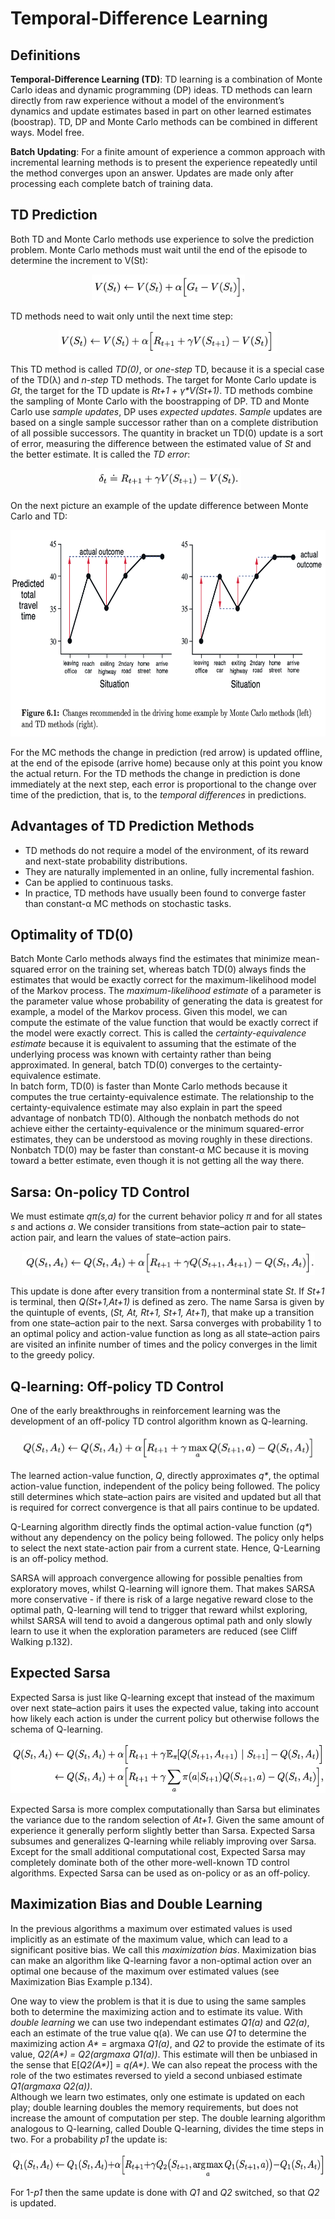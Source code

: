 # Temporal-Difference Learning

## Definitions

**Temporal-Difference Learning (TD)**: TD learning is a combination of Monte 
Carlo ideas and dynamic programming (DP) ideas. TD methods can learn directly 
from raw experience without a model of the environment’s dynamics and update 
estimates based in part on other learned estimates (boostrap). TD, DP and Monte
Carlo methods can be combined in different ways. Model free.

**Batch Updating**: For a finite amount of experience a common approach with 
incremental learning methods is to present the experience repeatedly until the
method converges upon an answer. Updates are made only after processing each 
complete batch of training data.

## TD Prediction

Both TD and Monte Carlo methods use experience to solve the prediction problem.
Monte Carlo methods must wait until the end of the episode to determine the 
increment to V(St):

<p align="center">
<img
src="https://github.com/vdouet/Reinforcement-Learning/blob/master/Reinforcement%20Learning%20Specialization%20-%20Alberta%20University%20/Images/vtMC.png"
alt="Update rule" title="Update rule" width="245" height="41" />
</p>

TD methods need to wait only until the next time step:

<p align="center">
<img
src="https://github.com/vdouet/Reinforcement-Learning/blob/master/Reinforcement%20Learning%20Specialization%20-%20Alberta%20University%20/Images/vtTD0.png"
alt="Update rule" title="Update rule" width="350" height="37" />
</p>

This TD method is called *TD(0)*, or *one-step* TD, because it is a special
case of the TD(λ) and *n-step* TD methods. The target for Monte Carlo update is
*Gt*, the target for the TD update is *Rt+1 + γ\*V(St+1)*. TD methods combine
the sampling of Monte Carlo with the boostrapping of DP. TD and Monte Carlo use
*sample updates*, DP uses *expected updates*. *Sample* updates are based on a 
single sample successor rather than on a complete distribution of all possible
successors.
The quantity in bracket un TD(0) update is a sort of error, measuring the 
difference between the estimated value of *St* and the better estimate. It is
called the *TD error*:

<p align="center">
<img
src="https://github.com/vdouet/Reinforcement-Learning/blob/master/Reinforcement%20Learning%20Specialization%20-%20Alberta%20University%20/Images/tderror.png"
alt="Update rule" title="Update rule" width="234" height="34" />
</p>

On the next picture an example of the update difference between Monte Carlo and
TD:

<p align="center">
<img
src="https://github.com/vdouet/Reinforcement-Learning/blob/master/Reinforcement%20Learning%20Specialization%20-%20Alberta%20University%20/Images/tdmcex.png"
alt="Update rule" title="Update rule" width="682" height="330" />
</p>

For the MC methods the change in prediction (red arrow) is updated offline, at
the end of the episode (arrive home) because only at this point you know the 
actual return. For the TD methods the change in prediction is done immediately
at the next step, each error is proportional to the change over time of the 
prediction, that is, to the *temporal differences* in predictions.

## Advantages of TD Prediction Methods

+ TD methods do not require a model of the environment, of its reward and 
next-state probability distributions.
+ They are naturally implemented in an online, fully incremental fashion.
+ Can be applied to continuous tasks.
+ In practice, TD methods have usually been found to converge faster than 
constant-α MC methods on stochastic tasks.

## Optimality of TD(0)

Batch Monte Carlo methods always find the estimates that minimize mean-squared 
error on the training set, whereas batch TD(0) always finds the estimates that 
would be exactly correct for the maximum-likelihood model of the Markov
process. The *maximum-likelihood estimate* of a parameter is the parameter 
value whose probability of generating the data is greatest for example, a model
of the Markov process. Given this model, we can compute the estimate of the 
value function that would be exactly correct if the model were exactly correct.
This is called the *certainty-equivalence estimate* because it is equivalent 
to assuming that the estimate of the underlying process was known with 
certainty rather than being approximated. In general, batch TD(0) converges to 
the certainty-equivalence estimate.  
In batch form, TD(0) is faster than Monte Carlo methods because it computes the
true certainty-equivalence estimate. The relationship to the 
certainty-equivalence estimate may also explain in part the speed advantage of
nonbatch TD(0). Although the nonbatch methods do not achieve either the 
certainty-equivalence or the minimum squared-error estimates, they can be 
understood as moving roughly in these directions. Nonbatch TD(0) may be faster 
than constant-α MC because it is moving toward a better estimate, even though 
it is not getting all the way there. 

## Sarsa: On-policy TD Control

We must estimate *qπ(s,a)* for the current behavior policy *π* and for all 
states *s* and actions *a*. We consider transitions from state–action pair to 
state–action pair, and learn the values of state–action pairs.

<p align="center">
<img
src="https://github.com/vdouet/Reinforcement-Learning/blob/master/Reinforcement%20Learning%20Specialization%20-%20Alberta%20University%20/Images/sarsaq.png"
alt="Update rule" title="Update rule" width=469" height="38" />
</p>

This update is done after every transition from a nonterminal state *St*. 
If *St+1* is terminal, then *Q(St+1,At+1)* is defined as zero. The name Sarsa
is given by the quintuple of events, (*St, At, Rt+1, St+1, At+1*), that make up
a transition from one state–action pair to the next. Sarsa converges with 
probability 1 to an optimal policy and action-value function as long as all 
state–action pairs are visited an infinite number of times and the policy 
converges in the limit to the greedy policy.

## Q-learning: Off-policy TD Control

One of the early breakthroughs in reinforcement learning was the development of
an off-policy TD control algorithm known as Q-learning.

<p align="center">
<img
src="https://github.com/vdouet/Reinforcement-Learning/blob/master/Reinforcement%20Learning%20Specialization%20-%20Alberta%20University%20/Images/qlearning.png"
alt="Update rule" title="Update rule" width=469" height="39" />
</p>

The learned action-value function, *Q*, directly approximates *q\**, the 
optimal action-value function, independent of the policy being followed. The 
policy still determines which state–action pairs are visited and updated but 
all that is required for correct convergence is that all pairs continue to be 
updated.

Q-Learning algorithm directly finds the optimal action-value function (*q\**) 
without any dependency on the policy being followed. The policy only helps to 
select the next state-action pair from a current state. Hence, Q-Learning is an
off-policy method.

SARSA will approach convergence allowing for possible penalties from 
exploratory moves, whilst Q-learning will ignore them. That makes SARSA more 
conservative - if there is risk of a large negative reward close to the optimal
path, Q-learning will tend to trigger that reward whilst exploring, whilst 
SARSA will tend to avoid a dangerous optimal path and only slowly learn to use
it when the exploration parameters are reduced (see Cliff Walking p.132).

## Expected Sarsa

Expected Sarsa is just like Q-learning except that instead of the maximum over 
next state–action pairs it uses the expected value, taking into account how 
likely each action is under the current policy but otherwise follows the schema
of Q-learning.

<p align="center">
<img
src="https://github.com/vdouet/Reinforcement-Learning/blob/master/Reinforcement%20Learning%20Specialization%20-%20Alberta%20University%20/Images/expectedsarsa.png"
alt="Update rule" title="Update rule" width=539" height="80" />
</p>

Expected Sarsa is more complex computationally than Sarsa but eliminates the
variance due to the random selection of *At+1*. Given the same amount of
experience it generally perform slightly better than Sarsa. Expected Sarsa 
subsumes and generalizes Q-learning while reliably improving over Sarsa. Except
for the small additional computational cost, Expected Sarsa may completely 
dominate both of the other more-well-known TD control algorithms. Expected
Sarsa can be used as on-policy or as an off-policy.

## Maximization Bias and Double Learning

In the previous algorithms a maximum over estimated values is used implicitly 
as an estimate of the maximum value, which can lead to a significant positive 
bias. We call this *maximization bias*. Maximization bias can make an algorithm
like Q-learning favor a non-optimal action over an optimal one because of the
maximum over estimated values (see Maximization Bias Example p.134).

One way to view the problem is that it is due to using the same samples both to
determine the maximizing action and to estimate its value. With *double
learning* we can use two independant estimates *Q1(a)* and *Q2(a)*, each an 
estimate of the true value q(a). We can use *Q1* to determine the maximizing
action *A\** = argmaxa *Q1(a)*, and *Q2* to provide the estimate of its value,
*Q2(A\*) = Q2(argmaxa Q1(a))*. This estimate will then be unbiased in the sense
that E\[*Q2(A\*)*\] = *q(A\*)*. We can also repeat the process with the role of
the two estimates reversed to yield a second unbiased estimate 
*Q1(argmaxa Q2(a))*.  
Although we learn two estimates, only one estimate is updated on each play; 
double learning doubles the memory requirements, but does not increase the 
amount of computation per step. The double learning algorithm analogous to 
Q-learning, called Double Q-learning, divides the time steps in two. For a
probability *p1* the update is:

<p align="center">
<img
src="https://github.com/vdouet/Reinforcement-Learning/blob/master/Reinforcement%20Learning%20Specialization%20-%20Alberta%20University%20/Images/doubleQlearning.png"
alt="Update rule" title="Update rule" width=575" height="37" />
</p>

For 1-*p1* then the same update is done with *Q1* and *Q2* switched, so that 
*Q2* is updated.